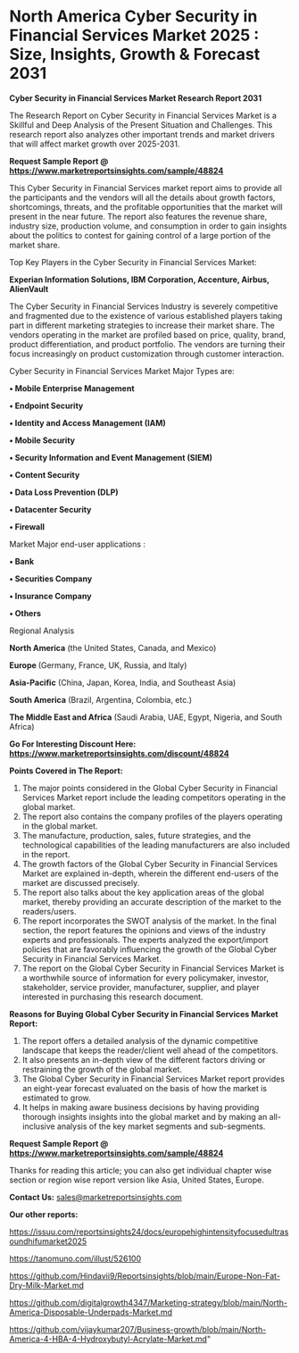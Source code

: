 # North America Cyber Security in Financial Services Market 2025 : Size, Insights, Growth & Forecast 2031

<strong>Cyber Security in Financial Services Market Research Report 2031</strong>

The Research Report on Cyber Security in Financial Services Market is a Skillful and Deep Analysis of the Present Situation and Challenges. This research report also analyzes other important trends and market drivers that will affect market growth over 2025-2031.

<strong>Request Sample Report @ <a href=https://www.marketreportsinsights.com/sample/48824>https://www.marketreportsinsights.com/sample/48824</a></strong>

This Cyber Security in Financial Services market report aims to provide all the participants and the vendors will all the details about growth factors, shortcomings, threats, and the profitable opportunities that the market will present in the near future. The report also features the revenue share, industry size, production volume, and consumption in order to gain insights about the politics to contest for gaining control of a large portion of the market share.

Top Key Players in the Cyber Security in Financial Services Market:

<strong>Experian Information Solutions, IBM Corporation, Accenture, Airbus, AlienVault</strong>

The Cyber Security in Financial Services Industry is severely competitive and fragmented due to the existence of various established players taking part in different marketing strategies to increase their market share. The vendors operating in the market are profiled based on price, quality, brand, product differentiation, and product portfolio. The vendors are turning their focus increasingly on product customization through customer interaction.

Cyber Security in Financial Services Market Major Types are:

<strong>•  Mobile Enterprise Management

•  Endpoint Security

•  Identity and Access Management (IAM)

•  Mobile Security

•  Security Information and Event Management (SIEM)

•  Content Security

•  Data Loss Prevention (DLP)

•  Datacenter Security

•  Firewall</strong>

Market Major end-user applications :

<strong>•  Bank

•  Securities Company

•  Insurance Company

•  Others</strong>

Regional Analysis

</u><strong><b>North America</b></strong> (the United States, Canada, and Mexico)

<strong><b>Europe </b></strong>(Germany, France, UK, Russia, and Italy)

<strong><b>Asia-Pacific</b></strong> (China, Japan, Korea, India, and Southeast Asia)

<strong><b>South America</b></strong> (Brazil, Argentina, Colombia, etc.)

<strong><b>The Middle East and Africa</b></strong> (Saudi Arabia, UAE, Egypt, Nigeria, and South Africa)

<strong>Go For Interesting Discount Here: <a href=https://www.marketreportsinsights.com/discount/48824>https://www.marketreportsinsights.com/discount/48824</a></strong>

<strong>Points Covered in The Report:</strong>
<ol>
  <li>The major points considered in the Global Cyber Security in Financial Services Market report include the leading competitors operating in the global market.</li>
  <li>The report also contains the company profiles of the players operating in the global market.</li>
  <li>The manufacture, production, sales, future strategies, and the technological capabilities of the leading manufacturers are also included in the report.</li>
  <li>The growth factors of the Global Cyber Security in Financial Services Market are explained in-depth, wherein the different end-users of the market are discussed precisely.</li>
  <li>The report also talks about the key application areas of the global market, thereby providing an accurate description of the market to the readers/users.</li>
  <li>The report incorporates the SWOT analysis of the market. In the final section, the report features the opinions and views of the industry experts and professionals. The experts analyzed the export/import policies that are favorably influencing the growth of the Global Cyber Security in Financial Services Market.</li>
  <li>The report on the Global Cyber Security in Financial Services Market is a worthwhile source of information for every policymaker, investor, stakeholder, service provider, manufacturer, supplier, and player interested in purchasing this research document.</li>
</ol>
<strong>Reasons for Buying Global Cyber Security in Financial Services Market Report:</strong>

<ol>
  <li>The report offers a detailed analysis of the dynamic competitive landscape that keeps the reader/client well ahead of the competitors.</li>
  <li>It also presents an in-depth view of the different factors driving or restraining the growth of the global market.</li>
  <li>The Global Cyber Security in Financial Services Market report provides an eight-year forecast evaluated on the basis of how the market is estimated to grow.</li>
  <li>It helps in making aware business decisions by having providing thorough insights insights into the global market and by making an all-inclusive analysis of the key market segments and sub-segments.</li>
</ol>
<strong>Request Sample Report @ <a href=https://www.marketreportsinsights.com/sample/48824>https://www.marketreportsinsights.com/sample/48824</a></strong>


Thanks for reading this article; you can also get individual chapter wise section or region wise report version like Asia, United States, Europe.

<strong>Contact Us:</strong>
sales@marketreportsinsights.com

<strong>Our other reports:</strong>

<a href=https://issuu.com/reportsinsights24/docs/europehighintensityfocusedultrasoundhifumarket2025>https://issuu.com/reportsinsights24/docs/europehighintensityfocusedultrasoundhifumarket2025</a>

<a href=https://tanomuno.com/illust/526100>https://tanomuno.com/illust/526100</a>

<a href=https://github.com/Hindavii9/Reportsinsights/blob/main/Europe-Non-Fat-Dry-Milk-Market.md>https://github.com/Hindavii9/Reportsinsights/blob/main/Europe-Non-Fat-Dry-Milk-Market.md</a>

<a href=https://github.com/digitalgrowth4347/Marketing-strategy/blob/main/North-America-Disposable-Underpads-Market.md>https://github.com/digitalgrowth4347/Marketing-strategy/blob/main/North-America-Disposable-Underpads-Market.md</a>

<a href=https://github.com/vijaykumar207/Business-growth/blob/main/North-America-4-HBA-4-Hydroxybutyl-Acrylate-Market.md>https://github.com/vijaykumar207/Business-growth/blob/main/North-America-4-HBA-4-Hydroxybutyl-Acrylate-Market.md</a>"
